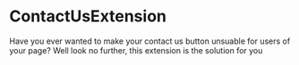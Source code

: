 # ContactUsExtension
Have you ever wanted to make your contact us button unsuable for users of your page? Well look no further, this extension is the solution for you
